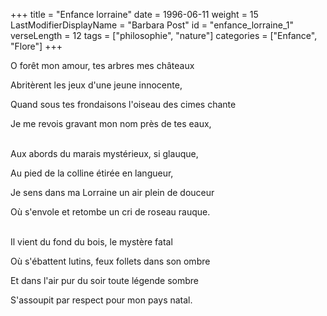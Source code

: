 +++
title = "Enfance lorraine"
date = 1996-06-11
weight = 15
LastModifierDisplayName = "Barbara Post"
id = "enfance_lorraine_1"
verseLength = 12
tags = ["philosophie", "nature"]
categories = ["Enfance", "Flore"]
+++

O forêt mon amour, tes arbres mes châteaux

Abritèrent les jeux d'une jeune innocente,

Quand sous tes frondaisons l'oiseau des cimes chante

Je me revois gravant mon nom près de tes eaux,

 \
Aux abords du marais mystérieux, si glauque,

Au pied de la colline étirée en langueur,

Je sens dans ma Lorraine un air plein de douceur

Où s'envole et retombe un cri de roseau rauque.

 \
Il vient du fond du bois, le mystère fatal

Où s'ébattent lutins, feux follets dans son ombre

Et dans l'air pur du soir toute légende sombre

S'assoupit par respect pour mon pays natal.
